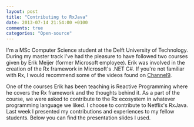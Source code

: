 ```yaml
---
layout: post
title: "Contributing to RxJava"
date: 2013-07-14 21:54:00 +0100
comments: true
categories: "Open-source"
---
```

I'm a MSc Computer Science student at the Delft University of Technology. During my master track I've had the pleasure to have followed two courses given by Erik Meijer (former Microsoft employee). Erik was involved in the creation of the Rx framework in Microsoft's .NET C#. If you're not familiar with Rx, I would recommend some of the videos found on [Channel9](http://channel9.msdn.com/tags/Rx/).

One of the courses Erik has been teaching is Reactive Programming where he covers the Rx framework and the thoughts behind it. As a part of the course, we were asked to contribute to the Rx ecosystem in whatever programming language we liked. I choose to contribute to Netflix's RxJava. Last week I presented my contributions and experiences to my fellow students. Below you can find the presentation slides I used.

<script async class="speakerdeck-embed" data-id="c50bca20cee7013097764230e68ed5e3" data-ratio="1.33333333333333" src="//speakerdeck.com/assets/embed.js"></script>
